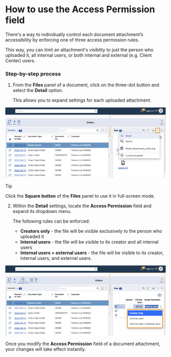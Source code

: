 # How to use the Access Permission field

There's a way to individually control each document attachment’s accessibility by enforcing one of three access permission rules. 

This way, you can limit an attachment's visiblity to just the person who uploaded it, all internal users, or both internal and external (e.g. Client Center) users.

### Step-by-step process

1. From the **Files** panel of a document, click on the three-dot button and select the **Detail** option.

   This allows you to expand settings for each uploaded attachment.

![picture](pictures/three_dots.png)

> [!TIP]
> Click the **Square button** of the **Files** panel to use it in full-screen mode.

2. Within the **Detail** settings, locate the **Access Permission** field and expand its dropdown menu.

   The following rules can be enforced:

   * **Creators only** - the file will be visible exclusively to the person who uploaded it
   * **Internal users** - the file will be visible to its creator and all internal users
   * **Internal users + external users** - the file will be visible to its creator, internal users, and external users.

![picture](pictures/per_access_options.png)
 
Once you modify the **Access Permission** field of a document attachment, your changes will take effect instantly.
